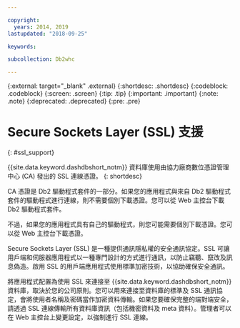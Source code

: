 ```yaml
---

copyright:
  years: 2014, 2019
lastupdated: "2018-09-25"

keywords:

subcollection: Db2whc

---
```


<!-- Attribute definitions --> 
{:external: target="_blank" .external}
{:shortdesc: .shortdesc}
{:codeblock: .codeblock}
{:screen: .screen}
{:tip: .tip}
{:important: .important}
{:note: .note}
{:deprecated: .deprecated}
{:pre: .pre}

# Secure Sockets Layer (SSL) 支援
{: #ssl_support}

{{site.data.keyword.dashdbshort_notm}} 資料庫使用由協力廠商數位憑證管理中心 (CA) 發出的 SSL 連線憑證。
{: shortdesc}

CA 憑證是 Db2 驅動程式套件的一部分。如果您的應用程式與來自 Db2 驅動程式套件的驅動程式進行連線，則不需要個別下載憑證。您可以從 Web 主控台下載 Db2 驅動程式套件。

不過，如果您的應用程式具有自己的驅動程式，則您可能需要個別下載憑證。您可以從 Web 主控台下載憑證。

Secure Sockets Layer (SSL) 是一種提供通訊隱私權的安全通訊協定。SSL 可讓用戶端和伺服器應用程式以一種專門設計的方式進行通訊，以防止竊聽、竄改及訊息偽造。啟用 SSL 的用戶端應用程式使用標準加密技術，以協助確保安全通訊。

將應用程式配置為使用 SSL 來連接至 {{site.data.keyword.dashdbshort_notm}} 資料庫，取決於您的公司原則。您可以用來連接至資料庫的標準及 SSL 通訊協定，會將使用者名稱及密碼當作加密資料傳輸。如果您要確保完整的端對端安全，請透過 SSL 連線傳輸所有資料庫資訊（包括機密資料及 meta 資料）。管理者可以在 Web 主控台上變更設定，以強制進行 SSL 連線。



